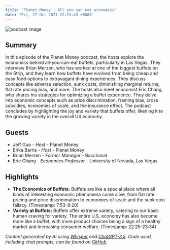 ```yaml
---
title: "Planet Money | All you can eat economics"
date: "Fri, 27 Oct 2023 22:23:43 +0000"
---
```


![podcast image](https://media.npr.org/assets/img/2022/10/24/pm_new_tile_2022_sq-b4af5aab11c84cfae38eafa1db74a6da943d4e7f.jpg?s=1400&c=66&f=jpg)

## Summary

In this episode of the Planet Money podcast, the hosts explore the economics behind all-you-can-eat buffets, particularly in Las Vegas. They interview Brian Merzen, who has worked at one of the biggest buffets on the Strip, and they learn how buffets have evolved from being cheap and easy food options to extravagant dining experiences. They discuss concepts like adverse selection, sunk costs, diminishing marginal returns, flat rate pricing bias, and more. The hosts also meet economist Eric Chang, who shares his strategies for optimizing a buffet experience. They delve into economic concepts such as price discrimination, framing bias, cross subsidies, economies of scale, and the insurance effect. The podcast concludes by highlighting the joy and variety that buffets offer, likening it to the growing variety in the overall US economy.

## Guests

- Jeff Guo - _Host_ - Planet Money
- Erika Barris - _Host_ - Planet Money
- Brian Merzen - _Former Manager_ - Bacchanal
- Eric Chang - _Economics Professor_ - University of Nevada, Las Vegas

## Highlights

- **The Economics of Buffets:** Buffets are like a special place where all kinds of interesting economic phenomena come alive, from flat rate pricing and price discrimination to economies of scale and the sunk cost fallacy. (Timestamp: 7:53-9:20)
- **Variety at Buffets:** Buffets offer extreme variety, catering to our basic human craving for variety. The entire U.S. economy has also become more like a buffet, with more product choices being a sign of a healthy market and increasing consumer welfare. (Timestamp: 22:25-23:34)

_Content generated by AI using [Whisper](https://openai.com/research/whisper) and [ChatGPT-3.5](https://openai.com/blog/chatgpt). Code used, including chat prompts, can be found on [GitHub](https://github.com/dustinbrownman/podcast-parser/blob/main/app/functions.py)._
